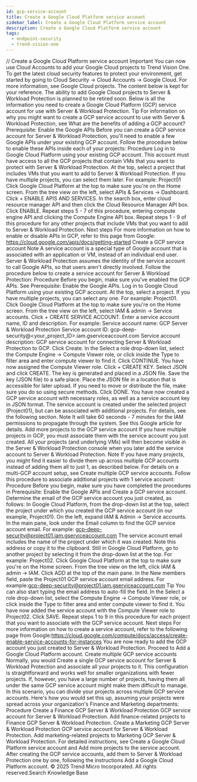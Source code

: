 ```yaml
---
id: gcp-service-account
title: Create a Google Cloud Platform service account
sidebar_label: Create a Google Cloud Platform service account
description: Create a Google Cloud Platform service account
tags:
  - endpoint-security
  - trend-vision-one
---
```


/*<![CDATA[*/ $('#title').html($('meta[name=map-description]').attr('content')); /*]]>*/ Create a Google Cloud Platform service account Important You can now use Cloud Accounts to add your Google Cloud projects to Trend Vision One. To get the latest cloud security features to protect your environment, get started by going to Cloud Security → Cloud Accounts → Google Cloud. For more information, see Google Cloud projects. The content below is kept for your reference. The ability to add Google Cloud projects to Server & Workload Protection is planned to be retired soon. Below is all the information you need to create a Google Cloud Platform (GCP) service account for use with Server & Workload Protection. Tip For information on why you might want to create a GCP service account to use with Server & Workload Protection, see What are the benefits of adding a GCP account? Prerequisite: Enable the Google APIs Before you can create a GCP service account for Server & Workload Protection, you'll need to enable a few Google APIs under your existing GCP account. Follow the procedure below to enable these APIs inside each of your projects: Procedure Log in to Google Cloud Platform using your existing GCP account. This account must have access to all the GCP projects that contain VMs that you want to protect with Server & Workload Protection. At the top, select a project that includes VMs that you want to add to Server & Workload Protection. If you have multiple projects, you can select them later. For example: Project01 Click Google Cloud Platform at the top to make sure you're on the Home screen. From the tree view on the left, select APIs & Services → Dashboard. Click + ENABLE APIS AND SERVICES. In the search box, enter cloud resource manager API and then click the Cloud Resource Manager API box. Click ENABLE. Repeat steps 5 - 7 of this procedure, entering compute engine API and clicking the Compute Engine API box. Repeat steps 1 - 9 of this procedure for any other projects that include VMs that you want to add to Server & Workload Protection. Next steps For more information on how to enable or disable APIs in GCP, refer to this page from Google: https://cloud.google.com/apis/docs/getting-started Create a GCP service account Note A service account is a special type of Google account that is associated with an application or VM, instead of an individual end user. Server & Workload Protection assumes the identity of the service account to call Google APIs, so that users aren't directly involved. Follow the procedure below to create a service account for Server & Workload Protection: Procedure Before you begin, make sure you've enabled the GCP APIs. See Prerequisite: Enable the Google APIs. Log in to Google Cloud Platform using your existing GCP account. At the top, select a project. If you have multiple projects, you can select any one. For example: Project01. Click Google Cloud Platform at the top to make sure you're on the Home screen. From the tree view on the left, select IAM & admin → Service accounts. Click + CREATE SERVICE ACCOUNT. Enter a service account name, ID and description. For example: Service account name: GCP Server & Workload Protection Service account ID: gcp-deep-security@<your_project_ID>.iam.gserviceaccount.com Service account description: GCP service account for connecting Server & Workload Protection to GCP. Click Create. In the Select a role drop-down list, select the Compute Engine → Compute Viewer role, or click inside the Type to filter area and enter compute viewer to find it. Click CONTINUE. You have now assigned the Compute Viewer role. Click + CREATE KEY. Select JSON and click CREATE. The key is generated and placed in a JSON file. Save the key (JSON file) to a safe place. Place the JSON file in a location that is accessible for later upload. If you need to move or distribute the file, make sure you do so using secure methods. Click DONE. You have now created a GCP service account with necessary roles, as well as a service account key in JSON format. The service account is created under the selected project (Project01), but can be associated with additional projects. For details, see the following section. Note It will take 60 seconds - 7 minutes for the IAM permissions to propagate through the system. See this Google article for details. Add more projects to the GCP service account If you have multiple projects in GCP, you must associate them with the service account you just created. All your projects (and underlying VMs) will then become visible in the Server & Workload Protection console when you later add the service account to Server & Workload Protection. Note If you have many projects, you might find it easier to divide them up across multiple GCP accounts instead of adding them all to just 1, as described below. For details on a multi-GCP account setup, see Create multiple GCP service accounts. Follow this procedure to associate additional projects with 1 service account: Procedure Before you begin, make sure you have completed the procedures in Prerequisite: Enable the Google APIs and Create a GCP service account. Determine the email of the GCP service account you just created, as follows: In Google Cloud Platform, from the drop-down list at the top, select the project under which you created the GCP service account (in our example, Project01). On the left, expand IAM & Admin → Service accounts. In the main pane, look under the Email column to find the GCP service account email. For example: gcp-deep-security@project01.iam.gserviceaccount.com The service account email includes the name of the project under which it was created. Note this address or copy it to the clipboard. Still in Google Cloud Platform, go to another project by selecting it from the drop-down list at the top. For example: Project02. Click Google Cloud Platform at the top to make sure you're on the Home screen. From the tree view on the left, click IAM & admin → IAM. Click ADD at the top of the main pane. In the New members field, paste the Project01 GCP service account email address. For example:gcp-deep-security@project01.iam.gserviceaccount.com Tip You can also start typing the email address to auto-fill the field. In the Select a role drop-down list, select the Compute Engine → Compute Viewer role, or click inside the Type to filter area and enter compute viewer to find it. You have now added the service account with the Compute Viewer role to Project02. Click SAVE. Repeat steps 1 to 9 in this procedure for each project that you want to associate with the GCP service account. Next steps For more information on how to create a service account, refer to the following page from Google:https://cloud.google.com/compute/docs/access/create-enable-service-accounts-for-instances You are now ready to add the GCP account you just created to Server & Workload Protection. Proceed to Add a Google Cloud Platform account. Create multiple GCP service accounts Normally, you would Create a single GCP service account for Server & Workload Protection and associate all your projects to it. This configuration is straightforward and works well for smaller organizations with fewer projects. If, however, you have a large number of projects, having them all under the same GCP service account might make them difficult to manage. In this scenario, you can divide your projects across multiple GCP service accounts. Here's how you would set this up, assuming your projects were spread across your organization's Finance and Marketing departments: Procedure Create a Finance GCP Server & Workload Protection GCP service account for Server & Workload Protection. Add finance-related projects to Finance GCP Server & Workload Protection. Create a Marketing GCP Server & Workload Protection GCP service account for Server & Workload Protection. Add marketing-related projects to Marketing GCP Server & Workload Protection. For detailed instructions, see Create a Google Cloud Platform service account and Add more projects to the service account. After creating the GCP service accounts, add them to Server & Workload Protection one by one, following the instructions Add a Google Cloud Platform account. © 2025 Trend Micro Incorporated. All rights reserved.Search Knowledge Base